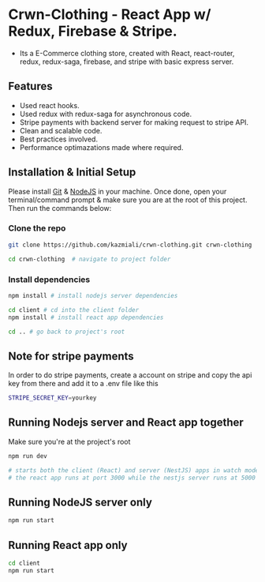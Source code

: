 # Crwn-Clothing - React App w/ Redux, Firebase & Stripe.

- Its a E-Commerce clothing store, created with React, react-router, redux, redux-saga, firebase, and stripe with basic express server.

## Features

- Used react hooks.
- Used redux with redux-saga for asynchronous code.
- Stripe payments with backend server for making request to stripe API.
- Clean and scalable code.
- Best practices involved.
- Performance optimazations made where required.

## Installation & Initial Setup

Please install [Git](https://git-scm.com/downloads) & [NodeJS](https://nodejs.org/en/download/) in your machine. Once done, open your terminal/command prompt & make sure you are at the root of this project. Then run the commands below:

### Clone the repo

```bash
git clone https://github.com/kazmiali/crwn-clothing.git crwn-clothing  # clone the repository

cd crwn-clothing  # navigate to project folder
```

### Install dependencies

```bash
npm install # install nodejs server dependencies

cd client # cd into the client folder
npm install # install react app dependencies

cd .. # go back to project's root
```

## Note for stripe payments

In order to do stripe payments, create a account on stripe and copy the api key from there and add it to a .env file like this

```bash
STRIPE_SECRET_KEY=yourkey
```

## Running Nodejs server and React app together

Make sure you're at the project's root

```bash
npm run dev

# starts both the client (React) and server (NestJS) apps in watch mode
# the react app runs at port 3000 while the nestjs server runs at 5000
```

## Running NodeJS server only

```bash
npm run start
```

## Running React app only

```bash
cd client
npm run start
```
